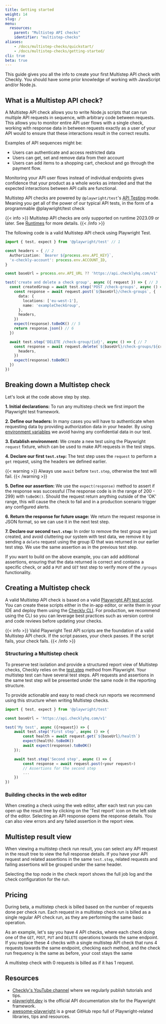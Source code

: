 ```yaml
---
title: Getting started
weight: 14
slug: /
menu:
  resources:
    parent: "Multistep API checks"
    identifier: "multistep-checks"
aliases:
    - /docs/multistep-checks/quickstart/
    - /docs/multistep-checks/getting-started/
cli: true
beta: true
---
```


This guide gives you all the info to create your first Multistep API check with Checkly. You should have some prior
knowledge of working with JavaScript and/or Node.js.

## What is a Multistep API check?

A Multistep API check allows you to write Node.js scripts that can run multiple API requests in sequence, with arbitrary code between requests. This allows you to monitor entire API user flows with a single check, working with response data in between requests exactly as a user of your API would to ensure that these interactions result in the correct results.

Examples of API sequences might be:
* Users can authenticate and access restricted data
* Users can get, set and remove data from their account
* Users can add items to a shopping cart, checkout and go through the payment flow.

Monitoring your API user flows instead of individual endpoints gives confidence that your product as a whole works as intended and that the expected interactions between API calls are functional.

Multistep API checks are powered by `@playwright/test`'s [API Testing](https://playwright.dev/docs/api-testing) mode. Meaning you get all of the power of our typical API tests, in the form of a programmable @playwright/test check

{{< info >}}
Multistep API checks are only supported on runtime 2023.09 or later. See [Runtimes](/docs/runtimes) for more details.
{{< /info >}}

The following code is a valid Multistep API check using Playwright Test.

```ts
import { test, expect } from '@playwright/test' // 1

const headers = { // 2
  Authorization: `Bearer ${process.env.API_KEY}`,
  'x-checkly-account': process.env.ACCOUNT_ID,
}

const baseUrl = process.env.API_URL ?? 'https://api.checklyhq.com/v1'

test('create and delete a check group', async ({ request }) => { // 3
  const createdGroup = await test.step('POST /check-groups', async () => { // 4
    const response = await request.post(`${baseUrl}/check-groups`, {
      data: {
        locations: ['eu-west-1'],
        name: 'exampleCheckGroup',
      },
      headers,
    })
    expect(response).toBeOK() // 5
    return response.json() // 6
  })

  await test.step('DELETE /check-group/{id}', async () => { // 7
    const response = await request.delete(`${baseUrl}/check-groups/${createdGroup.id}`, {
      headers,
    })
    expect(response).toBeOK()
  })
})
```

## Breaking down a Multistep check

Let's look at the code above step by step.

**1. Initial declarations:** To run any multistep check we first import the Playwright test framework.

**2. Define our headers:** In many cases you will have to authenticate when requesting data by providing authorization data in your header. By using [environment variables](/docs/browser-checks/variables/) we avoid having any confidential data in our test.

**3. Establish environment:** We create a new test using the Playwright `request` fixture, which can be used to make API requests in the test steps.

**4. Declare our first `test.step`:** The test step uses the `request` to perform a `get` request, using the headers we defined earlier.

{{< warning >}}
Always use `await` before `test.step`, otherwise the test will fail.
{{< /warning >}}

**5. Define our assertion:** We use the `expect(response)` method to assert if the response was successful (The response code is in the range of 200 - 299) with `toBeOK()`. Should the request return anything outside of the 'OK' range, this will cause the check to fail and in a production scenario trigger any configured alerts.

**6. Return the response for future usage:** We return the request response in JSON format, so we can use it in the next test step.

**7. Declare our second `test.step`:** In order to remove the test group we just created, and avoid cluttering our system with test data, we remove it by sending a `delete` request using the group ID that was returned in our earlier test step. We use the same assertion as in the previous test step.

If you want to build on the above example, you can add additional assertions, ensuring that the data returned is correct and contains a specific check, or add a `PUT` and `GET` test step to verify more of the `/groups` functionality.

## Creating a Multistep check

A valid Multistep API check is based on a valid [Playwright API test script](https://playwright.dev/docs/api-testing). You can create these scripts either in the in-app editor, or write them in your IDE and deploy them using the [Checkly CLI](https://www.checklyhq.com/docs/cli/). For production, we recommend using the CLI so you can leverage best practices such as version control and code reviews before updating your checks.

{{< info >}}
Valid Playwright Test API scripts are the foundation of a valid Multistep API check. If the script passes, your check passes.
If the script fails, your check fails.
{{< /info >}}

### Structuring a Multistep check

To preserve test isolation and provide a structured report view of Multistep checks, Checkly relies on the [test.step](https://playwright.dev/docs/api/class-test#test-step) method from Playwright. Your multistep test can have several test steps. 
API requests and assertions in the same test step will be presented under the same node in the reporting structure. 

To provide actionable and easy to read check run reports we recommend using this structure when writing Multistep checks.

```ts
import { test, expect } from '@playwright/test'

const baseUrl = 'https://api.checklyhq.com/v1'

test('My test', async ({request}) => {
    await test.step('First step', async () => {
        const health = await request.get(`${baseUrl}/health`)
        expect(health).toBeOK()
        await expect(response).toBeOK()
    });

    await test.step('Second step', async () => {
        const response = await request.post(<your request>)
        // Assertions for the second step
        ...
    })
})
```

### Building checks in the web editor

When creating a check using the web editor, after each test run you can open up the result tree by clicking on the 'Test report' icon on the left side of the editor. Selecting an API response opens the response details. You can also view errors and any failed assertion in the report view.

## Multistep result view

When viewing a multistep check run result, you can select any API request in the result tree to view the full response details. If you have your API request and related assertions in the same `test.step`, related requests and failing assertions will be grouped under the same header.

Selecting the top node in the check report shows the full job log and the check configuration for the run.

## Pricing

During beta, a multistep check is billed based on the number of requests done per check run. Each request in a multistep check run is billed as a single regular API check run, as they are performing the same basic operation.

As an example, let's say you have 4 API checks, where each check doing one of the `GET`, `POST`, `PUT` and `DELETE` operations towards the same endpoint. If you replace these 4 checks with a single multistep API check that runs 4 requests towards the same endpoint, checking each method, and the check run frequency is the same as before, your cost stays the same

A multistep check with 0 requests is billed as if it has 1 request.

## Resources

- [Checkly's YouTube channel](https://www.youtube.com/@ChecklyHQ) where we regularly publish tutorials and tips.
- [playwright.dev](https://playwright.dev/) is the official API documentation site for the Playwright framework.
- [awesome-playwright](https://github.com/mxschmitt/awesome-playwright) is a great GitHub repo full of
Playwright-related libraries, tips and resources.